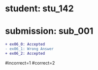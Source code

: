 # student: stu_142
# submission: sub_001

```diff
+ ex06_0: Accepted
- ex06_1: Wrong Answer
+ ex06_2: Accepted
```
#incorrect=1
#correct=2
